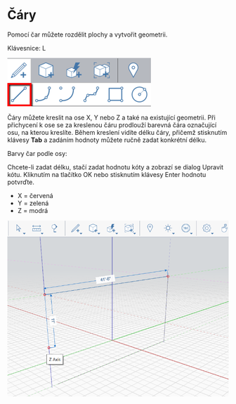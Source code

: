 # Čáry

Pomocí čar můžete rozdělit plochy a vytvořit geometrii.

Klávesnice: L

![](../.gitbook/assets/line_toolbar.png)

Čáry můžete kreslit na ose X, Y nebo Z a také na existující geometrii. Při přichycení k ose se za kreslenou čáru prodlouží barevná čára označující osu, na kterou kreslíte. Během kreslení vidíte délku čáry, přičemž stisknutím klávesy **Tab** a zadáním hodnoty můžete ručně zadat konkrétní délku.

Barvy čar podle osy:

Chcete-li zadat délku, stačí zadat hodnotu kóty a zobrazí se dialog Upravit kótu. Kliknutím na tlačítko OK nebo stisknutím klávesy Enter hodnotu potvrďte.

* X = červená
* Y = zelená
* Z = modrá

![](../.gitbook/assets/lines.png)

